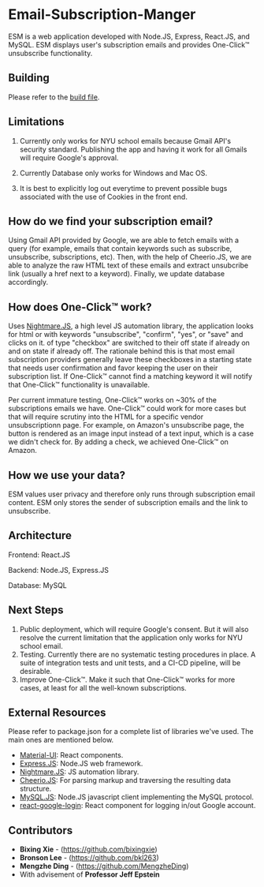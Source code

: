 # Email-Subscription-Manger
ESM is a web application developed with Node.JS, Express, React.JS, and MySQL. ESM displays user's subscription emails and provides One-Click™ unsubscribe functionality.



## Building
Please refer to the [build file](/Build.md).



## Limitations

1. Currently only works for NYU school emails because Gmail API's security standard. Publishing the app and having it work for all Gmails will require Google's approval.

2. Currently Database only works for Windows and Mac OS.

3. It is best to explicitly log out everytime to prevent possible bugs associated with the use of Cookies in the front end.

   

## How do we find your subscription email? 

Using Gmail API provided by Google, we are able to fetch emails with a query (for example, emails that contain keywords such as subscribe, unsubscribe, subscriptions, etc). Then, with the help of Cheerio.JS, we are able to analyze the raw HTML text of these emails and extract unsubcribe link (usually a href next to a keyword). Finally, we update database accordingly.



## How does One-Click™ work?

Uses [Nightmare.JS](https://github.com/segmentio/nightmare), a high level JS automation library, the application looks for html <buttons> or <inputs> with keywords "unsubscribe", "confirm", "yes", or "save" and clicks on it. <inputs> of type "checkbox" are switched to their off state if already on and on state if already off. The rationale behind this is that most email subscription providers generally leave these checkboxes in a starting state that needs user confirmation and favor keeping the user on their subscription list. If One-Click™ cannot find a matching keyword it will notify that One-Click™ functionality is unavailable.

Per current immature testing, One-Click™ works on ~30% of the subscriptions emails we have. One-Click™ could work for more cases but that will require scrutiny into the HTML for a specific vendor unsubscriptionn page. For example, on Amazon's unsubscribe page, the button is rendered as an image input instead of a text input, which is a case we didn't check for. By adding a check, we achieved One-Click™ on Amazon.



## How we use your data? 

ESM values user privacy and therefore only runs through subscription email content. ESM only stores the sender of subscription emails and the link to unsubscribe. 



## Architecture 

Frontend: React.JS

Backend: Node.JS, Express.JS

Database: MySQL


## Next Steps 

1. Public deployment, which will require Google's consent. But it will also resolve the current limitation that the application only works for NYU school email. 
2. Testing. Currently there are no systematic testing procedures in place. A suite of integration tests and unit tests, and a CI-CD pipeline, will be desirable. 
3. Improve One-Click™. Make it such that One-Click™ works for more cases, at least for all the well-known subscriptions.  



## External Resources 

Please refer to package.json for a complete list of libraries we've used. The main ones are mentioned below.

* [Material-UI](https://material-ui.com/):  React components.
* [Express.JS](https://expressjs.com/): Node.JS web framework.
* [Nightmare.JS](https://github.com/segmentio/nightmare): JS automation library.
* [Cheerio.JS](https://github.com/cheeriojs/cheerio): For parsing markup and traversing the resulting data structure.
* [MySQL.JS](https://github.com/mysqljs/mysql): Node.JS javascript client implementing the MySQL protocol. 
* [react-google-login](https://www.npmjs.com/package/react-google-login): React component for logging in/out Google account.




## Contributors

* **Bixing Xie** - (https://github.com/bixingxie)
* **Bronson Lee** - (https://github.com/bkl263)
* **Mengzhe Ding** - (https://github.com/MengzheDing)
* With advisement of **Professor Jeff Epstein**
